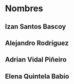 # Nombres 
## Izan Santos Bascoy
## Alejandro Rodríguez
## Adrian Vidal Piñeiro
## Elena Quintela Babío
